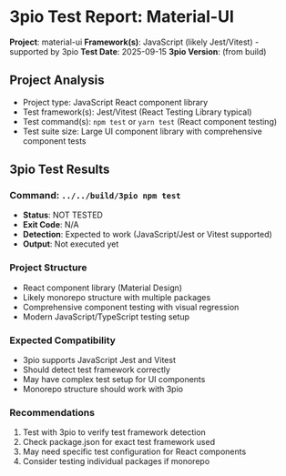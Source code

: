 # 3pio Test Report: Material-UI

**Project**: material-ui
**Framework(s)**: JavaScript (likely Jest/Vitest) - supported by 3pio
**Test Date**: 2025-09-15
**3pio Version**: (from build)

## Project Analysis
- Project type: JavaScript React component library
- Test framework(s): Jest/Vitest (React Testing Library typical)
- Test command(s): `npm test` or `yarn test` (React component testing)
- Test suite size: Large UI component library with comprehensive component tests

## 3pio Test Results
### Command: `../../build/3pio npm test`
- **Status**: NOT TESTED
- **Exit Code**: N/A
- **Detection**: Expected to work (JavaScript/Jest or Vitest supported)
- **Output**: Not executed yet

### Project Structure
- React component library (Material Design)
- Likely monorepo structure with multiple packages
- Comprehensive component testing with visual regression
- Modern JavaScript/TypeScript testing setup

### Expected Compatibility
- 3pio supports JavaScript Jest and Vitest
- Should detect test framework correctly
- May have complex test setup for UI components
- Monorepo structure should work with 3pio

### Recommendations
1. Test with 3pio to verify test framework detection
2. Check package.json for exact test framework used
3. May need specific test configuration for React components
4. Consider testing individual packages if monorepo